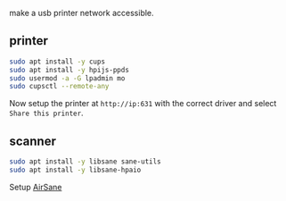 make a usb printer network accessible.

## printer
```bash
sudo apt install -y cups
sudo apt install -y hpijs-ppds
sudo usermod -a -G lpadmin mo
sudo cupsctl --remote-any
```
Now setup the printer at `http://ip:631` with the correct driver and select `Share this printer`.

## scanner
```bash
sudo apt install -y libsane sane-utils
sudo apt install -y libsane-hpaio
```

Setup [AirSane](https://github.com/SimulPiscator/AirSane)
